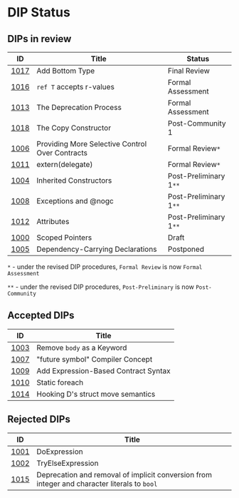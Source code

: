 # DIP Status

## DIPs in review
|                  ID|                                          Title|            Status|
|--------------------|-----------------------------------------------|------------------|
|[1017](./DIP1017.md)|                                Add Bottom Type|      Final Review|
|[1016](./DIP1016.md)|                       `ref T` accepts r-values| Formal Assessment|
|[1013](./DIP1013.md)|                        The Deprecation Process| Formal Assessment|
|[1018](./DIP1018.md)|                           The Copy Constructor|  Post-Community 1|
|[1006](./DIP1006.md)|Providing More Selective Control Over Contracts|    Formal Review`*`|
|[1011](./DIP1011.md)|                               extern(delegate)|    Formal Review`*`|
|[1004](./DIP1004.md)|                         Inherited Constructors|Post-Preliminary 1`**`|
|[1008](./DIP1008.md)|                           Exceptions and @nogc|Post-Preliminary 1`**`|
|[1012](./DIP1012.md)|                                     Attributes|Post-Preliminary 1`**`|
|[1000](./DIP1000.md)|                                Scoped Pointers|             Draft|
|[1005](./DIP1005.md)|               Dependency-Carrying Declarations|         Postponed|

`*` - under the revised DIP procedures, `Formal Review` is now `Formal Assessment`

`**` - under the revised DIP procedures, `Post-Preliminary` is now `Post-Community`

## Accepted DIPs
|                           ID|                                 Title|
|-----------------------------|--------------------------------------|
|[1003](./accepted/DIP1003.md)|            Remove `body` as a Keyword|
|[1007](./accepted/DIP1007.md)|      "future symbol" Compiler Concept|
|[1009](./accepted/DIP1009.md)|  Add Expression-Based Contract Syntax|
|[1010](./accepted/DIP1010.md)|                        Static foreach|
|[1014](./accepted/DIP1014.md)|     Hooking D's struct move semantics|

## Rejected DIPs
|                           ID|                                 Title|
|-----------------------------|--------------------------------------|
|[1001](./rejected/DIP1001.md)|                          DoExpression|
|[1002](./rejected/DIP1002.md)|                     TryElseExpression|
|[1015](./rejected/DIP1015.md)| Deprecation and removal of implicit conversion from integer and character literals to `bool` |
